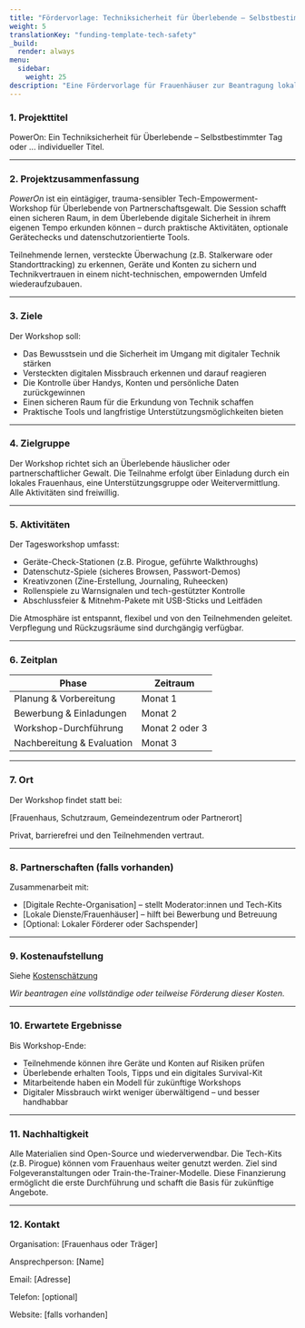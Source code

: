 ```yaml
---
title: "Fördervorlage: Techniksicherheit für Überlebende – Selbstbestimmter Tag"
weight: 5
translationKey: "funding-template-tech-safety"
_build:
  render: always
menu:
  sidebar:
    weight: 25
description: "Eine Fördervorlage für Frauenhäuser zur Beantragung lokaler, regionaler oder kleiner Stiftungsmittel für einen 'Techniksicherheit für Überlebende – Selbstbestimmter Tag'. Anpassbar für verschiedene Förderprogramme – klar, zielgerichtet und direkt kopierbar für Antragsportale oder Word-Formulare."
---
```


### 1. Projekttitel

PowerOn: Ein Techniksicherheit für Überlebende – Selbstbestimmter Tag oder ... individueller Titel.

---

### 2. Projektzusammenfassung

*PowerOn* ist ein eintägiger, trauma-sensibler Tech-Empowerment-Workshop für Überlebende von Partnerschaftsgewalt. Die Session schafft einen sicheren Raum, in dem Überlebende digitale Sicherheit in ihrem eigenen Tempo erkunden können – durch praktische Aktivitäten, optionale Gerätechecks und datenschutzorientierte Tools.

Teilnehmende lernen, versteckte Überwachung (z.B. Stalkerware oder Standorttracking) zu erkennen, Geräte und Konten zu sichern und Technikvertrauen in einem nicht-technischen, empowernden Umfeld wiederaufzubauen.

---

### 3. Ziele

Der Workshop soll:

* Das Bewusstsein und die Sicherheit im Umgang mit digitaler Technik stärken
* Versteckten digitalen Missbrauch erkennen und darauf reagieren
* Die Kontrolle über Handys, Konten und persönliche Daten zurückgewinnen
* Einen sicheren Raum für die Erkundung von Technik schaffen
* Praktische Tools und langfristige Unterstützungsmöglichkeiten bieten

---

### 4. Zielgruppe

Der Workshop richtet sich an Überlebende häuslicher oder partnerschaftlicher Gewalt. Die Teilnahme erfolgt über Einladung durch ein lokales Frauenhaus, eine Unterstützungsgruppe oder Weitervermittlung. Alle Aktivitäten sind freiwillig.

---

### 5. Aktivitäten

Der Tagesworkshop umfasst:

* Geräte-Check-Stationen (z.B. Pirogue, geführte Walkthroughs)
* Datenschutz-Spiele (sicheres Browsen, Passwort-Demos)
* Kreativzonen (Zine-Erstellung, Journaling, Ruheecken)
* Rollenspiele zu Warnsignalen und tech-gestützter Kontrolle
* Abschlussfeier & Mitnehm-Pakete mit USB-Sticks und Leitfäden

Die Atmosphäre ist entspannt, flexibel und von den Teilnehmenden geleitet. Verpflegung und Rückzugsräume sind durchgängig verfügbar.

---

### 6. Zeitplan

| Phase                          | Zeitraum      |
| ------------------------------ | ------------- |
| Planung & Vorbereitung         | Monat 1       |
| Bewerbung & Einladungen        | Monat 2       |
| Workshop-Durchführung          | Monat 2 oder 3|
| Nachbereitung & Evaluation     | Monat 3       |

---

### 7. Ort

Der Workshop findet statt bei:

\[Frauenhaus, Schutzraum, Gemeindezentrum oder Partnerort]

Privat, barrierefrei und den Teilnehmenden vertraut.

---

### 8. Partnerschaften (falls vorhanden)

Zusammenarbeit mit:

* \[Digitale Rechte-Organisation] – stellt Moderator:innen und Tech-Kits
* \[Lokale Dienste/Frauenhäuser] – hilft bei Bewerbung und Betreuung
* \[Optional: Lokaler Förderer oder Sachspender]

---

### 9. Kostenaufstellung

Siehe [Kostenschätzung](/docs/workshops/tech-safety/cost-guesstimate.md)

*Wir beantragen eine vollständige oder teilweise Förderung dieser Kosten.*

---

### 10. Erwartete Ergebnisse

Bis Workshop-Ende:

* Teilnehmende können ihre Geräte und Konten auf Risiken prüfen
* Überlebende erhalten Tools, Tipps und ein digitales Survival-Kit
* Mitarbeitende haben ein Modell für zukünftige Workshops
* Digitaler Missbrauch wirkt weniger überwältigend – und besser handhabbar

---

### 11. Nachhaltigkeit

Alle Materialien sind Open-Source und wiederverwendbar. Die Tech-Kits (z.B. Pirogue) können vom Frauenhaus weiter genutzt werden. Ziel sind Folgeveranstaltungen oder Train-the-Trainer-Modelle. Diese Finanzierung ermöglicht die erste Durchführung und schafft die Basis für zukünftige Angebote.

---

### 12. Kontakt

Organisation: \[Frauenhaus oder Träger]

Ansprechperson: \[Name]

Email: \[Adresse]

Telefon: \[optional]

Website: \[falls vorhanden]